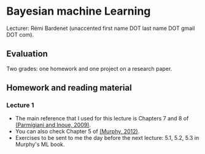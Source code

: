 # Bayesian machine Learning
Lecturer: Rémi Bardenet (unaccented first name DOT last name DOT gmail DOT com).
## Evaluation
Two grades: one homework and one project on a research paper.
## Homework and reading material
### Lecture 1
* The main reference that I used for this lecture is Chapters 7 and 8 of [(Parmigiani and Inoue, 2009)](https://www.webdepot.umontreal.ca/Usagers/perronf/MonDepotPublic/stt2100/Decision_theory.pdf).
* You can also check Chapter 5 of [(Murphy, 2012)](https://www.google.com/url?sa=t&rct=j&q=&esrc=s&source=web&cd=&cad=rja&uact=8&ved=2ahUKEwiQ6NDzhuXsAhVPLBoKHRQ3AvUQFjAAegQIBxAC&url=https%3A%2F%2Fdoc.lagout.org%2Fscience%2FArtificial%2520Intelligence%2FMachine%2520learning%2FMachine%2520Learning_%2520A%2520Probabilistic%2520Perspective%2520%255BMurphy%25202012-08-24%255D.pdf&usg=AOvVaw3X0sY_qZRP7o5WDlWa5X8V).
* Exercises to be sent to me the day before the next lecture: 5.1, 5.2, 5.3 in Murphy's ML book. 
